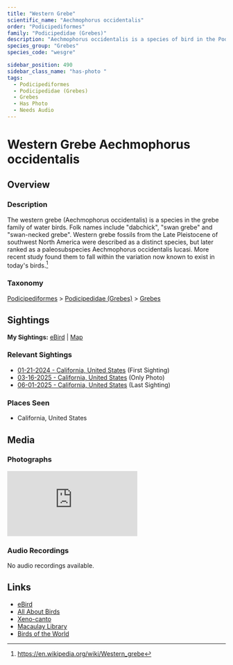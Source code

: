 ```yaml
---
title: "Western Grebe"
scientific_name: "Aechmophorus occidentalis"
order: "Podicipediformes"
family: "Podicipedidae (Grebes)"
description: "Aechmophorus occidentalis is a species of bird in the Podicipedidae (Grebes) family. It has been observed 13 times. It has been photographed."
species_group: "Grebes"
species_code: "wesgre"

sidebar_position: 490
sidebar_class_name: "has-photo "
tags: 
  - Podicipediformes
  - Podicipedidae (Grebes)
  - Grebes
  - Has Photo
  - Needs Audio
---
```


# Western Grebe <span className='sci_name'>Aechmophorus occidentalis</span>

## Overview

### Description
The western grebe (Aechmophorus occidentalis) is a species in the grebe family of water birds. Folk names include "dabchick", "swan grebe" and "swan-necked grebe".
Western grebe fossils from the Late Pleistocene of southwest North America were described as a distinct species, but later ranked as a paleosubspecies Aechmophorus occidentalis lucasi. More recent study found them to fall within the variation now known to exist in today's birds.[^1]

[^1]: https://en.wikipedia.org/wiki/Western_grebe

### Taxonomy
[Podicipediformes](/tags/podicipediformes) > [Podicipedidae (Grebes)](/tags/podicipedidae-grebes) > [Grebes](/tags/grebes)


## Sightings

**My Sightings:** [eBird](https://ebird.org/lifelist?r=world&time=life&spp=wesgre) | [Map](/map?species_code=wesgre)

### Relevant Sightings

* [01-21-2024 - California, United States](https://ebird.org/checklist/S159471387) (First Sighting)
* [03-16-2025 - California, United States](https://ebird.org/checklist/S218905671) (Only Photo)
* [06-01-2025 - California, United States](https://ebird.org/checklist/S245649846) (Last Sighting)

### Places Seen

* California, United States



## Media
### Photographs
<iframe className="photo_iframe horizontal" src="https://macaulaylibrary.org/asset/632226183/embed" frameBorder="0" allowFullScreen></iframe>

### Audio Recordings
No audio recordings available.

## Links
* [eBird](https://ebird.org/species/wesgre) 
* [All About Birds](https://www.allaboutbirds.org/guide/wesgre) 
* [Xeno-canto](https://www.xeno-canto.org/species/aechmophorus-occidentalis) 
* [Macaulay Library](https://search.macaulaylibrary.org/catalog?taxonCode=wesgre&sort=rating_rank_desc)
* [Birds of the World](https://birdsoftheworld.org/bow/species/wesgre)
